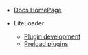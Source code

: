* [Docs HomePage](/)

* LiteLoader

  * [Plugin development](LL/Plugin-development)  
  * [Preload plugins](LL/Preload-plugins)